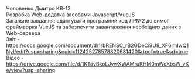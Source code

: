 Чоловенко Дмитро КВ-13  
Розробка Web-додатка засобами Javascript/VueJS   
Загальне завдання: адаптувати програмний код ЛР№2 до вимог фреймворка VueJS та забезпечити завантаження необхідних даних з Web-сервера   
Звіт - https://docs.google.com/document/d/1rbRENSC_rB2GDeCi9U9_XF6lmIwQ1NyI/edit?usp=sharing&ouid=112425278578820681420&rtpof=true&sd=true  
Відео - https://drive.google.com/file/d/1KTavBkoLJywXWAMruKHM0mWeXbsW_vKe/view?usp=sharing
